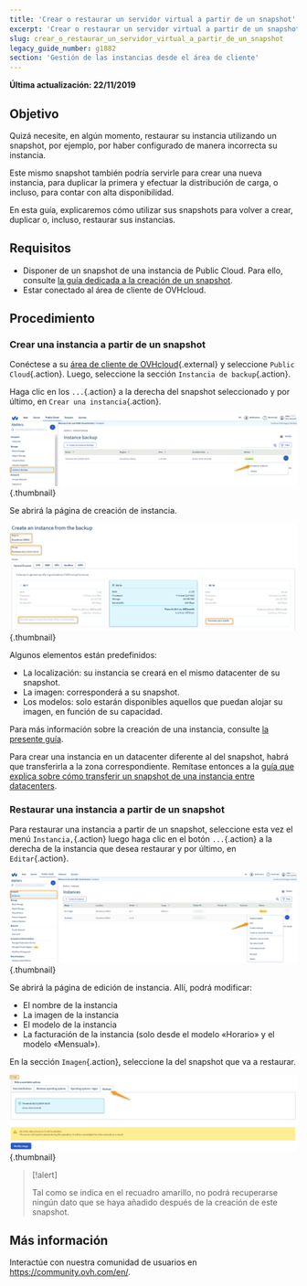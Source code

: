 ```yaml
---
title: 'Crear o restaurar un servidor virtual a partir de un snapshot'
excerpt: 'Crear o restaurar un servidor virtual a partir de un snapshot'
slug: crear_o_restaurar_un_servidor_virtual_a_partir_de_un_snapshot
legacy_guide_number: g1882
section: 'Gestión de las instancias desde el área de cliente'
---
```


**Última actualización: 22/11/2019**

## Objetivo
Quizá necesite, en algún momento, restaurar su instancia utilizando un snapshot, por ejemplo, por haber configurado de manera incorrecta su instancia. 

Este mismo snapshot también podría servirle para crear una nueva instancia, para duplicar la primera y efectuar la distribución de carga, o incluso, para contar con alta disponibilidad.

En esta guía, explicaremos cómo utilizar sus snapshots para volver a crear, duplicar o, incluso, restaurar sus instancias.

## Requisitos
- Disponer de un snapshot de una instancia de Public Cloud. Para ello, consulte [la guía dedicada a la creación de un snapshot](https://docs.ovh.com/es/public-cloud/guardar_copia_de_seguridad_de_una_instancia/).
- Estar conectado al área de cliente de OVHcloud.

## Procedimiento

### Crear una instancia a partir de un snapshot

Conéctese a su [área de cliente de OVHcloud](https://www.ovh.com/auth/?action=gotomanager&from=https://www.ovh.es/&ovhSubsidiary=es){.external} y seleccione `Public Cloud`{.action}. Luego, seleccione la sección `Instancia de backup`{.action}.

Haga clic en los `...`{.action} a la derecha del snapshot seleccionado y por último, en `Crear una instancia`{.action}.

![public-cloud-instance-backup](images/restorebackup1.png){.thumbnail}

Se abrirá la página de creación de instancia.

![public-cloud-instance-backup](images/restorebackup2.png){.thumbnail}

Algunos elementos están predefinidos:

* La localización: su instancia se creará en el mismo datacenter de su snapshot.
* La imagen: corresponderá a su snapshot.
* Los modelos: solo estarán disponibles aquellos que puedan alojar su imagen, en función de su capacidad.

Para más información sobre la creación de una instancia, consulte [la presente guía](https://docs.ovh.com/es/public-cloud/crear_una_instancia_desde_el_area_de_cliente_de_ovh/).

Para crear una instancia en un datacenter diferente al del snapshot, habrá que transferirla a la zona correspondiente. Remítase entonces a la [guía que explica sobre cómo transferir un snapshot de una instancia entre datacenters](https://docs.ovh.com/es/public-cloud/transferir-backup-de-instancia-entre-datacenters/).

### Restaurar una instancia a partir de un snapshot

Para restaurar una instancia a partir de un snapshot, seleccione esta vez el menú `Instancia,`{.action} luego haga clic en el botón `...`{.action} a la derecha de la instancia que desea restaurar y por último, en `Editar`{.action}.

![public-cloud-instance-backup](images/restorebackup3.png){.thumbnail}

Se abrirá la página de edición de instancia. Allí, podrá modificar:

* El nombre de la instancia
* La imagen de la instancia
* El modelo de la instancia
* La facturación de la instancia (solo desde el modelo «Horario» y el modelo «Mensual»).

En la sección `Imagen`{.action}, seleccione la del snapshot que va a restaurar.

![public-cloud-instance-backup](images/restorebackup4.png){.thumbnail}


> [!alert]
>
>Tal como se indica en el recuadro amarillo, no podrá recuperarse ningún dato que se haya añadido después de la creación de este snapshot.
>

## Más información

Interactúe con nuestra comunidad de usuarios en <https://community.ovh.com/en/>.
